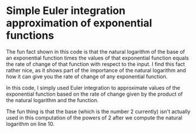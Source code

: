 # Simple Euler integration approximation of exponential functions

The fun fact shown in this code is that the natural logarithm of the base of an exponential function times the values of that exponential function equals the rate of change of that function with respect to the input.
I find this fact rather nice, as it shows part of the importance of the natural logarithm and how it can give you the rate of change of any exponential function.

In this code, I simply used Euler integration to approximate values of the exponential function based on the rate of change given by the product of the natural logarithm and the function.

The fun thing is that the base (which is the number 2 currently) isn't actually used in this computation of the powers of 2 after we compute the natural logarithm on line 10.